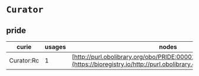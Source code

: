 # `Curator`
## pride
| curie      |   usages | nodes                                                                                                               |
|------------|----------|---------------------------------------------------------------------------------------------------------------------|
| Curator:Rc |        1 | [http://purl.obolibrary.org/obo/PRIDE:0000130](https://bioregistry.io/http://purl.obolibrary.org/obo/PRIDE:0000130) |
